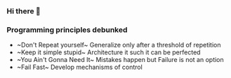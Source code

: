 ### Hi there 👋

### Programming principles debunked

- ~Don't Repeat yourself~ Generalize only after a threshold of repetition
- ~Keep it simple stupid~ Architecture it such it can be perfected
- ~You Ain't Gonna Need It~ Mistakes happen but Failure is not an option
- ~Fail Fast~ Develop mechanisms of control 

<!--
**julienreszka/julienreszka** is a ✨ _special_ ✨ repository because its `README.md` (this file) appears on your GitHub profile.

Here are some ideas to get you started:

- 🔭 I’m currently working on ...
- 🌱 I’m currently learning ...
- 👯 I’m looking to collaborate on ...
- 🤔 I’m looking for help with ...
- 💬 Ask me about ...
- 📫 How to reach me: ...
- 😄 Pronouns: ...
- ⚡ Fun fact: ...
-->

